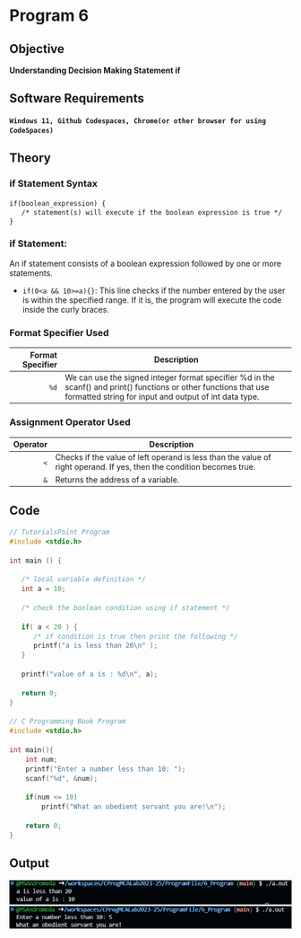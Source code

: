 # Program 6
## Objective
**Understanding Decision Making Statement if**


## Software Requirements
**`Windows 11, Github Codespaces, Chrome(or other browser for using CodeSpaces)`**


## Theory

### if Statement Syntax
```
if(boolean_expression) {
   /* statement(s) will execute if the boolean expression is true */
}
```

### if Statement:
An if statement consists of a boolean expression followed by one or more statements.

* `if(0<a && 10>=a){}`: This line checks if the number entered by the user is within the specified range. If it is, the program will execute the code inside the curly braces.

### Format Specifier Used
| Format Specifier   | Description                                   |
|---:|---|
|     `%d`     |We can use the signed integer format specifier %d in the scanf() and print() functions or other functions that use formatted string for input and output of int data type.    |

### Assignment Operator Used
| Operator  | Description                                   |
|---:|---|
|     `<`   | Checks if the value of left operand is less than the value of right operand. If yes, then the condition becomes true. |
|     `&`   | Returns the address of a variable. |

## Code
```c
// TutorialsPoint Program
#include <stdio.h>
 
int main () {

   /* local variable definition */
   int a = 10;
 
   /* check the boolean condition using if statement */
	
   if( a < 20 ) {
      /* if condition is true then print the following */
      printf("a is less than 20\n" );
   }
   
   printf("value of a is : %d\n", a);
 
   return 0;
}

// C Programming Book Program
#include <stdio.h>

int main(){
    int num;
    printf("Enter a number less than 10: ");
    scanf("%d", &num);

    if(num <= 10)
        printf("What an obedient servant you are!\n");

    return 0;
}

```

## Output
![Understanding Variables Program Output Tutorialspoint](./OnlyifProgram_output1.png)
![Understanding Variables Program Output LetusC](./OnlyifProgram_output2.png)
